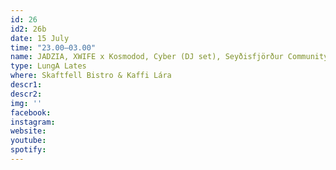 ```yaml
---
id: 26
id2: 26b
date: 15 July
time: "23.00–03.00"
name: JADZIA, XWIFE x Kosmodod, Cyber (DJ set), Seyðisfjörður Community Radio DJs
type: LungA Lates
where: Skaftfell Bistro & Kaffi Lára
descr1:
descr2: 
img: ''
facebook: 
instagram:  
website:
youtube: 
spotify:
---
```

